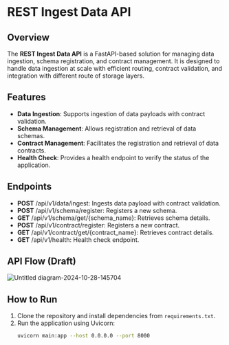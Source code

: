 # REST Ingest Data API

## Overview

The **REST Ingest Data API** is a FastAPI-based solution for managing data ingestion, schema registration, and contract management. It is designed to handle data ingestion at scale with efficient routing, contract validation, and integration with different route of storage layers.

## Features

- **Data Ingestion**: Supports ingestion of data payloads with contract validation.
- **Schema Management**: Allows registration and retrieval of data schemas.
- **Contract Management**: Facilitates the registration and retrieval of data contracts.
- **Health Check**: Provides a health endpoint to verify the status of the application.

## Endpoints
- **POST** /api/v1/data/ingest: Ingests data payload with contract validation.
- **POST** /api/v1/schema/register: Registers a new schema.
- **GET** /api/v1/schema/get/{schema_name}: Retrieves schema details.
- **POST** /api/v1/contract/register: Registers a new contract.
- **GET** /api/v1/contract/get/{contract_name}: Retrieves contract details.
- **GET** /api/v1/health: Health check endpoint.

## API Flow (Draft)
![Untitled diagram-2024-10-28-145704](https://github.com/user-attachments/assets/89a11db4-062d-4044-b097-02e2d5859e31)


## How to Run

1. Clone the repository and install dependencies from `requirements.txt`.
2. Run the application using Uvicorn:
   ```sh
   uvicorn main:app --host 0.0.0.0 --port 8000

